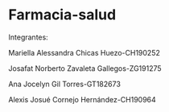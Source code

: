 # Farmacia-salud
Integrantes:

Mariella Alessandra Chicas Huezo-CH190252

Josafat Norberto Zavaleta Gallegos-ZG191275

Ana Jocelyn Gil Torres-GT182673

Alexis Josué Cornejo Hernández-CH190964
